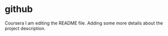 # github
Coursera
I am editing the README file. Adding some more details about the project description.
